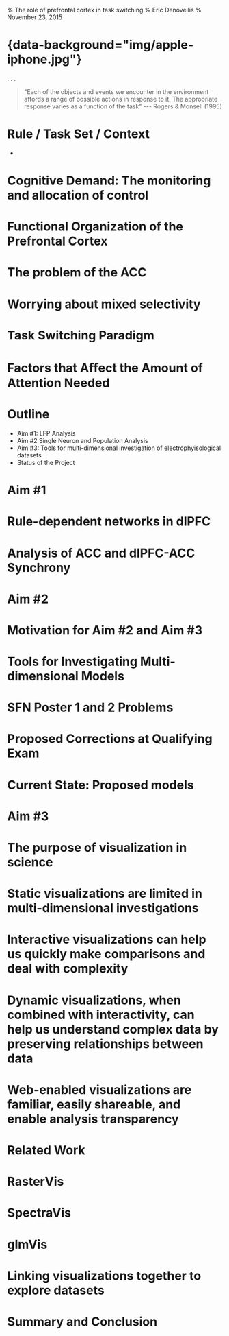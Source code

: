 % The role of prefrontal cortex in task switching
% Eric Denovellis
% November 23, 2015

# {data-background="img/apple-iphone.jpg"}
<audio data-autoplay>
  <source data-src="cellphoneVibrate.mp3" type="audio/mp3" />
</audio>

. . .

> "Each of the objects and events we encounter in the environment affords a range of possible actions in response to it. The appropriate response varies as a function of the task"
--- Rogers & Monsell (1995)

# Rule / Task Set / Context

-  
# Cognitive Demand: The monitoring and allocation of control

# Functional Organization of the Prefrontal Cortex

# The problem of the ACC

# Worrying about mixed selectivity

# Task Switching Paradigm

# Factors that Aﬀect the Amount of Attention Needed

# Outline

- Aim \#1: LFP Analysis
- Aim \#2  Single Neuron and Population Analysis
- Aim \#3: Tools for multi-dimensional investigation of electrophyisological datasets
- Status of the Project

# Aim \#1

# Rule-dependent networks in dlPFC

# Analysis of ACC and dlPFC-ACC Synchrony

# Aim \#2

# Motivation for Aim \#2 and Aim \#3

# Tools for Investigating Multi-dimensional Models

# SFN Poster 1 and 2 Problems

# Proposed Corrections at Qualifying Exam

# Current State: Proposed models

# Aim \#3

# The purpose of visualization in science

# Static visualizations are limited in multi-dimensional investigations

# Interactive visualizations can help us quickly make comparisons and deal with complexity

# Dynamic visualizations, when combined with interactivity, can help us understand complex data by preserving relationships between data

# Web-enabled visualizations are familiar, easily shareable, and enable analysis transparency

# Related Work

# RasterVis

# SpectraVis

# glmVis

# Linking visualizations together to explore datasets

# Summary and Conclusion
